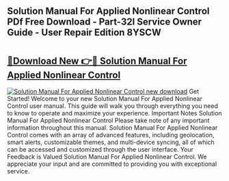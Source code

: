 ## Solution Manual For Applied Nonlinear Control PDf Free Download - Part-32l Service Owner Guide - User Repair Edition 8YSCW

# <h2><a href="http://bc53628.oget.top/?id=Solution+Manual+For+Applied+Nonlinear+Control">🔗Download New 👉🔴 Solution Manual For Applied Nonlinear Control</a></h2>

[![Solution Manual For Applied Nonlinear Control new download](https://i.imgur.com/5g1atiW.png)](http://bc53628.oget.top/?id=Solution+Manual+For+Applied+Nonlinear+Control)
Get Started! Welcome to your new Solution Manual For Applied Nonlinear Control user manual. This guide will walk you through everything you need to know to operate and maximize your experience. Important Notes Solution Manual For Applied Nonlinear Control Please take note of any important information throughout this manual. Solution Manual For Applied Nonlinear Control comes with an array of advanced features, including geolocation, smart alerts, customizable themes, and multi-device syncing, all of which can be accessed and customized through the user interface. Your Feedback is Valued Solution Manual For Applied Nonlinear Control. We appreciate your input and are committed to providing you with exceptional service.
